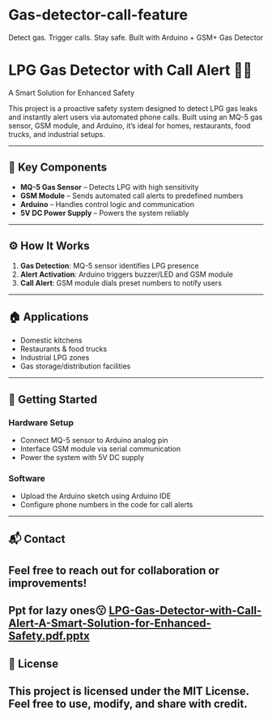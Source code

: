 # Gas-detector-call-feature
Detect gas. Trigger calls. Stay safe. Built with Arduino + GSM+ Gas Detector

# LPG Gas Detector with Call Alert 🚨📞  
A Smart Solution for Enhanced Safety

This project is a proactive safety system designed to detect LPG gas leaks and instantly alert users via automated phone calls. Built using an MQ-5 gas sensor, GSM module, and Arduino, it’s ideal for homes, restaurants, food trucks, and industrial setups.

---

## 🔧 Key Components
- **MQ-5 Gas Sensor** – Detects LPG with high sensitivity  
- **GSM Module** – Sends automated call alerts to predefined numbers  
- **Arduino** – Handles control logic and communication  
- **5V DC Power Supply** – Powers the system reliably

---

## ⚙️ How It Works
1. **Gas Detection**: MQ-5 sensor identifies LPG presence  
2. **Alert Activation**: Arduino triggers buzzer/LED and GSM module  
3. **Call Alert**: GSM module dials preset numbers to notify users

---

## 🏠 Applications
- Domestic kitchens  
- Restaurants & food trucks  
- Industrial LPG zones  
- Gas storage/distribution facilities

---
## 🚀 Getting Started
### Hardware Setup
- Connect MQ-5 sensor to Arduino analog pin  
- Interface GSM module via serial communication  
- Power the system with 5V DC supply

### Software
- Upload the Arduino sketch using Arduino IDE  
- Configure phone numbers in the code for call alerts
---
## 📬 Contact
Feel free to reach out for collaboration or improvements!  
---
Ppt for lazy ones😗
[LPG-Gas-Detector-with-Call-Alert-A-Smart-Solution-for-Enhanced-Safety.pdf.pptx](https://github.com/user-attachments/files/21967269/LPG-Gas-Detector-with-Call-Alert-A-Smart-Solution-for-Enhanced-Safety.pdf.pptx)
---
## 📄 License
This project is licensed under the MIT License.  
Feel free to use, modify, and share with credit.
---

